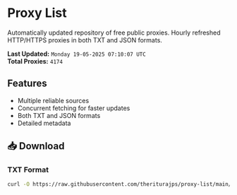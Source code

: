 # Proxy List

Automatically updated repository of free public proxies. Hourly refreshed HTTP/HTTPS proxies in both TXT and JSON formats.

**Last Updated:** `Monday 19-05-2025 07:10:07 UTC`  
**Total Proxies:** `4174`

## Features
- Multiple reliable sources
- Concurrent fetching for faster updates
- Both TXT and JSON formats
- Detailed metadata

## 📥 Download

### TXT Format
```bash
curl -O https://raw.githubusercontent.com/theriturajps/proxy-list/main/proxies.txt